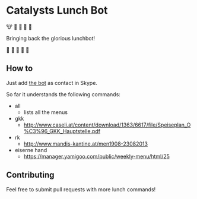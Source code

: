 # Catalysts Lunch Bot

:cow: :sushi: :hamburger: :spaghetti: :stew:

Bringing back the glorious lunchbot!

:rice: :green_apple: :beers: :fork_and_knife: :poultry_leg:

## How to

Just add [the bot](https://join.skype.com/bot/1e7994e1-ae54-4ed0-be74-05e16bc835d6) as contact in Skype.

So far it understands the following commands:

  * all
    - lists all the menus
  * gkk
	- http://www.caseli.at/content/download/1363/6617/file/Speiseplan_O%C3%96_GKK_Hauptstelle.pdf
  * rk
    - http://www.mandis-kantine.at/men1908-23082013
  * eiserne hand
    - https://manager.yamigoo.com/public/weekly-menu/html/25

## Contributing

Feel free to submit pull requests with more lunch commands! 
